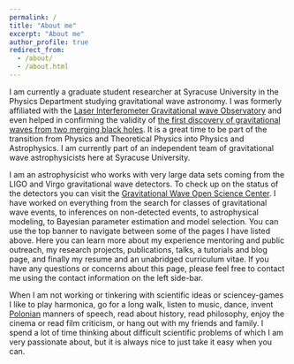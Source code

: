```yaml
---
permalink: /
title: "About me"
excerpt: "About me"
author_profile: true
redirect_from: 
  - /about/
  - /about.html
---
```


I am currently a graduate student researcher at Syracuse University in the Physics Department studying gravitational wave astronomy. I was formerly affiliated with the [Laser Interferometer Gravitational wave Observatory](https://www.ligo.caltech.edu/) and even helped in confirming the validity of [the first discovery of gravitational waves from two merging black holes](https://journals.aps.org/prl/abstract/10.1103/PhysRevLett.116.061102). It is a great time to be part of the transition from Physics and Theoretical Physics into Physics and Astrophysics. I am currently part of an independent team of gravitational wave astrophysicists here at Syracuse University.

I am an astrophysicist who works with very large data sets coming from the LIGO and Virgo gravitational wave detectors. To check up on the status of the detectors you can visit the [Gravitational Wave Open Science Center](https://www.gw-openscience.org/about/). I have worked on everything from the search for classes of gravitational wave events, to inferences on non-detected events, to astrophysical modeling, to Bayesian parameter estimation and model selection. You can use the top banner to navigate between some of the pages I have listed above. Here you can learn more about my experience mentoring and public outreach, my research projects, publications, talks, a tutorials and blog page, and finally my resume and an unabridged curriculum vitae. If you have any questions or concerns about this page, please feel free to contact me using the contact information on the left side-bar.

When I am not working or tinkering with scientific ideas or sciencey-games I like to play harmonica, go for a long walk, listen to music, dance, invent [Polonian](https://wordsmith.org/words/polonian.html) manners of speech, read about history, read philosophy, enjoy the cinema or read film criticism, or hang out with my friends and family. I spend a lot of time thinking about difficult scientific problems of which I am very passionate about, but it is always nice to just take it easy when you can.
